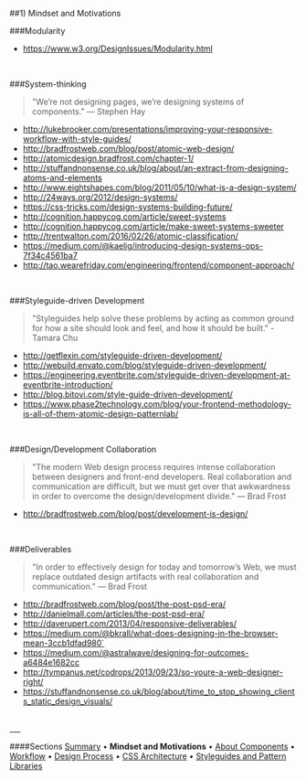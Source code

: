 ##1) Mindset and Motivations

###Modularity
- https://www.w3.org/DesignIssues/Modularity.html

<br/>

###System-thinking
> "We’re not designing pages, we’re designing systems of components." — Stephen Hay  

- http://lukebrooker.com/presentations/improving-your-responsive-workflow-with-style-guides/
- http://bradfrostweb.com/blog/post/atomic-web-design/
- http://atomicdesign.bradfrost.com/chapter-1/
- http://stuffandnonsense.co.uk/blog/about/an-extract-from-designing-atoms-and-elements
- http://www.eightshapes.com/blog/2011/05/10/what-is-a-design-system/
- http://24ways.org/2012/design-systems/
- https://css-tricks.com/design-systems-building-future/
- http://cognition.happycog.com/article/sweet-systems
- http://cognition.happycog.com/article/make-sweet-systems-sweeter
- http://trentwalton.com/2016/02/26/atomic-classification/
- https://medium.com/@kaelig/introducing-design-systems-ops-7f34c4561ba7
- http://tao.wearefriday.com/engineering/frontend/component-approach/

<br/>

###Styleguide-driven Development
> "Styleguides help solve these problems by acting as common ground for how a site should look and feel, and how it should be built." - Tamara Chu  

- http://getflexin.com/styleguide-driven-development/
- http://webuild.envato.com/blog/styleguide-driven-development/
- https://engineering.eventbrite.com/styleguide-driven-development-at-eventbrite-introduction/
- http://blog.bitovi.com/style-guide-driven-development/
- https://www.phase2technology.com/blog/your-frontend-methodology-is-all-of-them-atomic-design-patternlab/

</br>

###Design/Development Collaboration
> "The modern Web design process requires intense collaboration between designers and front-end developers. Real collaboration and communication are difficult, but we must get over that awkwardness in order to overcome the design/development divide." — Brad Frost  

- http://bradfrostweb.com/blog/post/development-is-design/

</br>

###Deliverables
> "In order to effectively design for today and tomorrow’s Web, we must replace outdated design artifacts with real collaboration and communication." — Brad Frost  

- http://bradfrostweb.com/blog/post/the-post-psd-era/
- http://danielmall.com/articles/the-post-psd-era/
- http://daverupert.com/2013/04/responsive-deliverables/
- https://medium.com/@bkrall/what-does-designing-in-the-browser-mean-3ccb1dfad980`
- https://medium.com/@astralwave/designing-for-outcomes-a6484e1682cc
- http://tympanus.net/codrops/2013/09/23/so-youre-a-web-designer-right/
- https://stuffandnonsense.co.uk/blog/about/time_to_stop_showing_clients_static_design_visuals/

<br/>
___

####Sections
[Summary](README.md) • **Mindset and Motivations** • [About Components](about-components.md) • [Workflow](workflow.md) • [Design Process](design-process.md) • [CSS Architecture](css-architecture.md) • [Styleguides and Pattern Libraries](styleguides-and-pattern-libraries.md)
